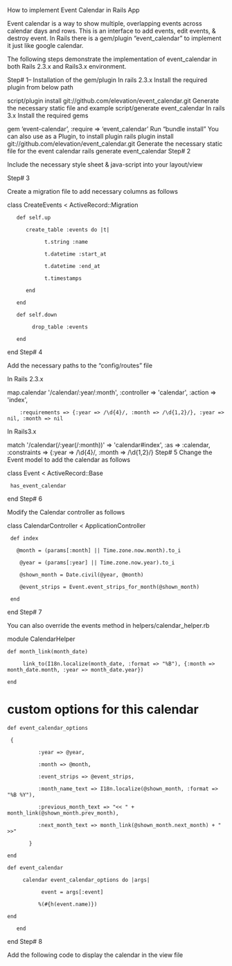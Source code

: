 How to implement Event Calendar in Rails App

Event calendar is a way to show multiple, overlapping events across calendar days and rows. This is an interface to add events, edit events, & destroy event. In Rails there is a gem/plugin “event_calendar” to implement it just like google calendar.

The following steps demonstrate the implementation of event_calendar in both Rails 2.3.x and Rails3.x environment.

Step# 1– Installation of the gem/plugin
In rails 2.3.x
Install the required plugin from below path

script/plugin install git://github.com/elevation/event_calendar.git
Generate the necessary static file and example
script/generate event_calendar
In rails 3.x
Install the required gems

gem ‘event-calendar’, :require => ‘event_calendar’
Run “bundle install”
You can also use as a Plugin, to install plugin
rails plugin install git://github.com/elevation/event_calendar.git
Generate the necessary static file for the event calendar
rails generate event_calendar
Step# 2

Include the necessary style sheet & java-script into your layout/view

Step# 3

Create a migration file to add necessary columns as follows

 class CreateEvents < ActiveRecord::Migration

       def self.up

          create_table :events do |t|

                t.string :name

                t.datetime :start_at

                t.datetime :end_at

                t.timestamps

          end

       end

       def self.down

            drop_table :events 

       end

   end
Step# 4

Add the necessary paths to the “config/routes” file

In Rails 2.3.x

 
  map.calendar '/calendar/:year/:month', :controller => 'calendar', :action => 'index',

        :requirements => {:year => /\d{4}/, :month => /\d{1,2}/}, :year => nil, :month => nil
In Rails3.x

match '/calendar(/:year(/:month))' => 'calendar#index', :as => :calendar, :constraints => {:year => /\d{4}/, :month => /\d{1,2}/}
Step# 5
Change the Event model to add the calendar as follows

class Event < ActiveRecord::Base

     has_event_calendar

  end
Step# 6

Modify the Calendar controller as follows

class CalendarController < ApplicationController

     def index

       @month = (params[:month] || Time.zone.now.month).to_i

        @year = (params[:year] || Time.zone.now.year).to_i

        @shown_month = Date.civil(@year, @month)

        @event_strips = Event.event_strips_for_month(@shown_month)

     end
  end
Step# 7

You can also override the events method in helpers/calendar_helper.rb

module CalendarHelper

  	def month_link(month_date)

    	 link_to(I18n.localize(month_date, :format => "%B"), {:month => month_date.month, :year => month_date.year})

	end

  # custom options for this calendar

 	def event_calendar_options

   	 { 

      	      :year => @year,

              :month => @month,

              :event_strips => @event_strips,

              :month_name_text => I18n.localize(@shown_month, :format => "%B %Y"),

              :previous_month_text => "<< " + month_link(@shown_month.prev_month),

              :next_month_text => month_link(@shown_month.next_month) + " >>"

           }

	end

	def event_calendar

	     calendar event_calendar_options do |args|

               event = args[:event]

              %(#{h(event.name)})

	end

       end

  end
Step# 8

Add the following code to display the calendar in the view file
